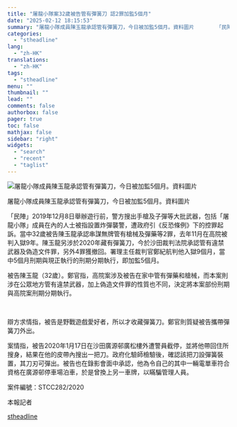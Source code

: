 ```yaml
---
title: "屠龍小隊案32歲被告管有彈簧刀 認2罪加監5個月"
date: "2025-02-12 18:15:53"
summary: "屠龍小隊成員陳玉龍承認管有彈簧刀，今日被加監5個月。資料圖片       「民陣」2019年..."
categories:
  - "stheadline"
lang:
  - "zh-HK"
translations:
  - "zh-HK"
tags:
  - "stheadline"
menu: ""
thumbnail: ""
lead: ""
comments: false
authorbox: false
pager: true
toc: false
mathjax: false
sidebar: "right"
widgets:
  - "search"
  - "recent"
  - "taglist"
---
```


![屠龍小隊成員陳玉龍承認管有彈簧刀，今日被加監5個月。資料圖片](https://image.stheadline.com/f/680p0/0x0/100/none/b6b64870b9161a25c8340b8ac2439d0d/stheadline/inewsmedia/20250212/_2025021218072716799.jpg)

屠龍小隊成員陳玉龍承認管有彈簧刀，今日被加監5個月。資料圖片




「民陣」2019年12月8日舉辦遊行前，警方搜出手槍及子彈等大批武器，包括「屠龍小隊」成員在內的人士被指設置炸彈襲警，遭政府引《反恐條例》下的控罪起訴。當中32歲被告陳玉龍承認串謀無牌管有槍械及彈藥等2罪，去年11月在高院被判入獄9年。陳玉龍另涉於2020年藏有彈簧刀，今於沙田裁判法院承認管有違禁武器及偽造文件罪，另外4罪獲撤回。署理主任裁判官鄭紀航判他入獄9個月，當中5個月刑期與現正執行的刑期分期執行，即加監5個月。

被告陳玉龍（32歲）。鄭官指，高院案涉及被告在家中管有彈藥和槍械，而本案則涉在公眾地方管有違禁武器，加上偽造文件罪的性質也不同，決定將本案部份刑期與高院案刑期分期執行。  

​  

辯方求情指，被告是野戰遊戲愛好者，所以才收藏彈簧刀。鄭官則質疑被告攜帶彈簧刀外出。

案情指，被告2020年1月17日在沙田廣源邨廣松樓外遭警員截停，並將他帶回住所搜身，結果在他的皮帶內搜出一把刀。政府化驗師檢驗後，確認該把刀設彈簧裝置，其刀刃可彈出。被告也在錄影會面中承認，他為令自己的其中一輛電單車符合資格在廣源邨停車場泊車，於是曾換上另一車牌，以瞞騙管理人員。

案件編號：STCC282/2020   

本報記者

[stheadline](https://std.stheadline.com/realtime/article/2052391/即時-港聞-屠龍小隊案32歲被告管有彈簧刀-認2罪加監5個月)
